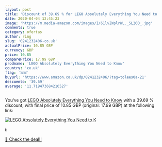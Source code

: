 ```yaml
---
layout: post
title: 'Discount of 39.69 % for LEGO Absolutely Everything You Need to K'
date: 2020-04-04 12:45:23
image: 'https://m.media-amazon.com/images/I/61lvZWplrWL._SL200_.jpg'
comments: true
category: ofertas
author: ring
slug: '0241232406-co.uk'
actualPrice: 10.85 GBP
currency: GBP
price: 10.85
comparePrice: 17.99 GBP
prodname: 'LEGO Absolutely Everything You Need to Know'
country: 'co.uk'
flag: '🇬🇧'
buyurl: 'https://www.amazon.co.uk/dp/0241232406/?tag=tolees0a-21'
descuento: '39.69'
average: '11.719473684210527'
---
```


You've got [LEGO Absolutely Everything You Need to Know](https://www.amazon.co.uk/dp/0241232406/?tag=tolees0a-21) with a  39.69 % discount, with final price of 10.85 GBP (original: 17.99 GBP) at the following link:

[![LEGO Absolutely Everything You Need to K](https://m.media-amazon.com/images/I/61lvZWplrWL._SL200_.jpg)](https://www.amazon.co.uk/dp/0241232406/?tag=tolees0a-21)

ℹ️:


[🛒 Check the deal!!](https://www.amazon.co.uk/dp/0241232406/?tag=tolees0a-21)
